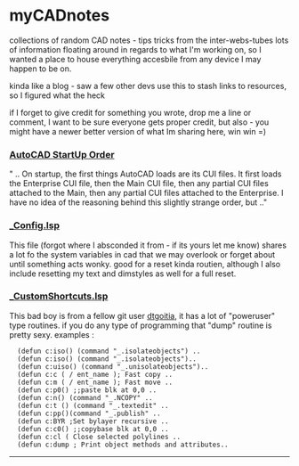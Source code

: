 # myCADnotes
collections of random CAD notes - tips tricks from the inter-webs-tubes
lots of information floating around in regards to what I'm working on, so I wanted a place to house everything accesbile from any device I may happen to be on.

kinda like a blog  - saw a few other devs use this to stash links to resources, so I figured what the heck

if I forget to give credit for something you wrote, drop me a line or comment, I want to be sure everyone gets proper credit, but also - you might have a newer better version of what Im sharing here, win win =)

### [AutoCAD StartUp Order](https://github.com/joseguia/myCADnotes/wiki/AutoCAD-Loading-Order-(good-info))
 " .. On startup, the first things AutoCAD loads are its CUI files. It first loads the Enterprise CUI file, then the Main CUI file, then any partial CUI files attached to the Main, then any partial CUI files attached to the Enterprise. I have no idea of the reasoning behind this slightly strange order, but  .."

### [_Config.lsp](https://github.com/joseguia/myCADnotes/blob/main/_Config.lsp)
 This file (forgot where I absconded it from - if its yours let me know) shares a lot fo the system variables in cad that we may overlook or forget about until something acts wonky. good for a reset kinda routien, although I also include resetting my text and dimstyles as well for a full reset.

### [_CustomShortcuts.lsp](https://github.com/joseguia/myCADnotes/blob/main/_CustomShortcuts.lsp)
 This bad boy is from a fellow git user  [dtgoitia](https://github.com/dtgoitia/civil-autolisp/commits?author=dtgoitia), it has a lot of "poweruser" type routines. if you do any type of programming that "dump" routine is pretty sexy.
examples :
```
  (defun c:iso() (command "_.isolateobjects") ..
  (defun c:iso() (command "_.isolateobjects")..
  (defun c:uiso() (command "_.unisolateobjects")..
  (defun c:c ( / ent_name ); Fast copy ..
  (defun c:m ( / ent_name ); Fast move ..
  (defun c:p0() ;;paste blk at 0,0 ..
  (defun c:n() (command "_.NCOPY" ..
  (defun c:t () (command "_.textedit" ..
  (defun c:pp()(command "_.publish" ..
  (defun c:BYR ;Set bylayer recursive ..
  (defun c:c0() ;;copybase blk at 0,0 ..
  (defun c:cl ( Close selected polylines ..
  (defun c:dump ; Print object methods and attributes..
```
-------------------------------------------------------
